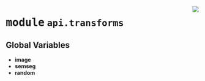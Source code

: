 <!-- markdownlint-disable -->

<a href="https://github.com/tjyuyao/ice-learn/blob/main/ice/api/transforms/__init__.py#L0"><img align="right" style="float:right;" src="https://img.shields.io/badge/-source-cccccc?style=flat-square"></a>

# <kbd>module</kbd> `api.transforms`






**Global Variables**
---------------
- **image**
- **semseg**
- **random**


